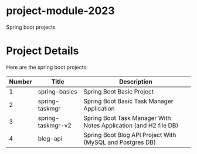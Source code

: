 # project-module-2023
Spring boot projects


# Project Details

Here are the spring boot projects:

| Number | Title | Description |
|-|-|-|
| 1 | spring-basics | Spring Boot Basic Project |
| 2 | spring-taskmgr | Spring Boot Basic Task Manager Application | 
| 3 | spring-taskmgr-v2 | Spring Boot Task Manager With Notes Application (and H2 file DB) | 
| 4 | blog-api | Spring Boot Blog API Project With (MySQL and Postgres DB) | 
 
